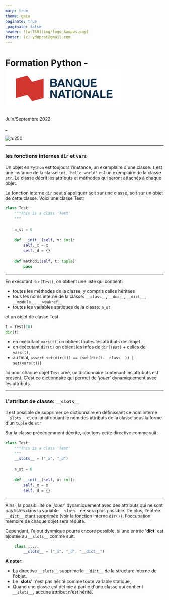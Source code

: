 ```yaml
---
marp: true
theme: gaia
paginate: true
_paginate: false
header: ![w:150](img/logo_kampus.png)
footer: (c) yduprat@gmail.com
---
```

# Formation Python - ![h:100 w:280](img/logo_bnc.png)

Juin/Septembre 2022

_

![h:250](https://www.python.org/static/community_logos/python-logo-generic.svg)

---
<style scoped> {
  font-size: 22px;
}
</style>
### les fonctions internes `dir` et `vars`


Un objet en `Python` est toujours l'instance, un exemplaire d'une classe. `1` est une instance de la classe `int`, `'hello world'` est un exemplaire de la classe `str`.
La classe décrit les attributs et méthodes qui seront attachés à chaque objet.

La fonction interne `dir` peut s'appliquer soit sur une classe, soit sur un objet de cette classe. Voici une classe Test:

```python
class Test:
	"""This is a class 'Test'
	"""

	a_st = 0

	def __init__(self, x: int):
		self._x = x
		self._d = {}

	def method1(self, t: tuple):
		pass
```

---
<style scoped> {
  font-size: 22px;
}
</style>
En exécutant `dir(Test)`, on obtient une liste qui contient:
* toutes les méthodes de la classe, y compris celles héritées
* tous les noms interne de la classe: `__class__`, `__doc__`, `__dict__`, `__module__`, `__weakref__`
* toutes les variables statiques de la classe: `a_st` 

et un objet de classe Test
```py
t = Test(10)
dir(t)
```

+ en exécutant `vars(t)`, on obtient toutes les attributs de l'objet.
+ en exécutant `dir(t)` on obient les infos de `dir(Test)` + celles de `vars(t)`,
+ au final, `assert set(dir(t)) == (set(dir(t.__class__)) | set(vars(t))`)

Ici pour chaque objet `Test` créé, un dictionnaire contenant les attributs est présent. C'est ce dictionnaire qui permet de '*jouer*' dynamiquement avec les attributs

---
<style scoped> {
  font-size: 22px;
}
</style>

### L'attribut de classe: `__slots__`

Il est possible de supprimer ce dictionnaire en définissant ce nom interne `__slots__` et en lui attribuant le nom des attributs de la classe sous la forme d'un `tuple` de `str`

Sur la classe précédemment décrite, ajoutons cette directive comme suit:

```python
class Test:
	"""This is a class 'Test'
	"""
	__slots__ = ("_x", "_d")

	a_st = 0

	def __init__(self, x: int):
		self._x = x
		self._d = {}

```

---
<style scoped> {
  font-size: 22px;
}
</style>

Ainsi, la possiblilité de '*jouer*' dynamiquement avec des attributs qui ne sont pas listés dans la variable `__slots__`ne sera plus possible.
De plus, l'entrée `__dict__` étant supprimée (voir la fonction interne `dir())`, l'occupation mémoire de chaque objet sera réduite.

Cependant, l'ajout dynmique pourra encore possible, si une entrée '__dict__' est ajoutée au `__slots__` comme suit: 
```python
	class ....:
		__slots__ = ("_x", "_d", "__dict__")
```

**A noter**:

* La directive `__slots__` supprime le `__dict__` de la structure interne de l'objet.
* Le `__slots__' n'est pas hérité comme toute variable statique,
* Quand une classe est définie à partie d'une classe qui contient `__slots__`, aucune attribut n'est hérité.